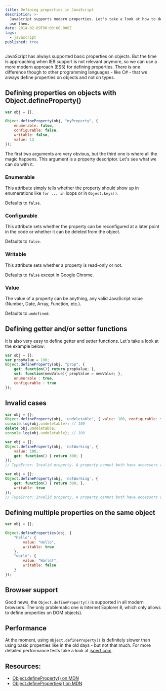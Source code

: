 ```yaml
---
title: Defining properties in JavaScript
description: >-
  JavaScript supports modern properties. Let's take a look at how to define and
  use them.
date: 2014-02-09T00:00:00.000Z
tags:
  - javascript
published: true
---
```


JavaScript has always supported basic properties on objects. But the time is approaching when IE8 support is not relevant anymore, so we can use a more modern approach (ES5) for defining properties. There is one difference though to other programming languages - like C# - that we always define properties on objects and not on types.

<!-- readmore -->

## Defining properties on objects with Object.defineProperty()
```JavaScript
var obj = {};

Object.defineProperty(obj, "myProperty", {
    enumerable: false,
    configurable: false,
    writable: false,
    value: 13
});
```
The first two arguments are very obvious, but the third one is where all the magic happens. This argument is a property descriptor. Let's see what we can do with it.

### Enumerable
This attribute simply tells whether the property should show up in enumerations like `for ... in` loops or in `Object.keys()`.

Defaults to `false`.

### Configurable
This attribute sets whether the property can be reconfigured at a later point in the code or whether it can be deleted from the object.

Defaults to `false`.

### Writable
This attribute sets whether a property is read-only or not.

Defaults to `false` except in Google Chrome.

### Value
The value of a property can be anything, any valid JavaScript value (Number, Date, Array, Function, etc.).

Defaults to `undefined`.

## Defining getter and/or setter functions
It is also very easy to define getter and setter functions. Let's take a look at the example below:
```JavaScript
var obj = {};
var propValue = 100;
Object.defineProperty(obj, "prop", {
    get: function(){ return propValue; },
    set: function(newValue){ propValue = newValue; },
    enumerable : true,
    configurable : true
});
```

## Invalid cases
```JavaScript
var obj = {};
Object.defineProperty(obj, 'undeletable', { value: 100, configurable: false });
console.log(obj.undeletable); // 100
delete obj.undeletable;
console.log(obj.undeletable); // 100

var obj = {};
Object.defineProperty(obj, 'notWorking', {
    value: 100,
    get: function() { return 300; }
});
// TypeError: Invalid property. A property cannot both have accessors and be writable or have a value, #<Object>

var obj = {};
Object.defineProperty(obj, 'notWorking', {
    get: function() { return 300; },
    writable: true
});
// TypeError: Invalid property. A property cannot both have accessors and be writable or have a value, #<Object>
```

## Defining multiple properties on the same object
```JavaScript
var obj = {};

Object.defineProperties(obj, {
    "hello": {
        value: "Hello",
        writable: true
    },
    "world": {
        value: "World!",
        writable: false
    }
});
```

## Browser support
Good news, the `Object.defineProperty()` is supported in all modern browsers.
The only problematic one is Internet Explorer 8, which only allows to define properties on DOM objects).

## Performance
At the moment, using `Object.defineProperty()` is definitely slower than using basic properties like in the old days - but not that much.
For more detailed performance tests take a look at <a href="http://jsperf.com/object-defineproperty-vs-definegetter-vs-normal" rel="external,nofollow">jsperf.com</a>.

## Resources:
* <a href="https://developer.mozilla.org/en-US/docs/Web/JavaScript/Reference/Global_Objects/Object/defineProperty" rel="external,nofollow">Object.defineProperty() on MDN</a>
* <a href="https://developer.mozilla.org/en-US/docs/Web/JavaScript/Reference/Global_Objects/Object/defineProperties" rel="external,nofollow">Object.defineProperties() on MDN</a>
